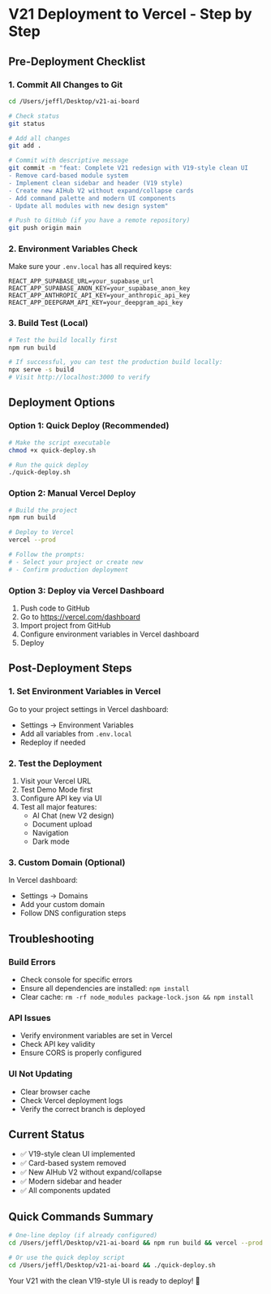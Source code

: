 # V21 Deployment to Vercel - Step by Step

## Pre-Deployment Checklist

### 1. Commit All Changes to Git
```bash
cd /Users/jeffl/Desktop/v21-ai-board

# Check status
git status

# Add all changes
git add .

# Commit with descriptive message
git commit -m "feat: Complete V21 redesign with V19-style clean UI
- Remove card-based module system
- Implement clean sidebar and header (V19 style)
- Create new AIHub V2 without expand/collapse cards
- Add command palette and modern UI components
- Update all modules with new design system"

# Push to GitHub (if you have a remote repository)
git push origin main
```

### 2. Environment Variables Check
Make sure your `.env.local` has all required keys:
```
REACT_APP_SUPABASE_URL=your_supabase_url
REACT_APP_SUPABASE_ANON_KEY=your_supabase_anon_key
REACT_APP_ANTHROPIC_API_KEY=your_anthropic_api_key
REACT_APP_DEEPGRAM_API_KEY=your_deepgram_api_key
```

### 3. Build Test (Local)
```bash
# Test the build locally first
npm run build

# If successful, you can test the production build locally:
npx serve -s build
# Visit http://localhost:3000 to verify
```

## Deployment Options

### Option 1: Quick Deploy (Recommended)
```bash
# Make the script executable
chmod +x quick-deploy.sh

# Run the quick deploy
./quick-deploy.sh
```

### Option 2: Manual Vercel Deploy
```bash
# Build the project
npm run build

# Deploy to Vercel
vercel --prod

# Follow the prompts:
# - Select your project or create new
# - Confirm production deployment
```

### Option 3: Deploy via Vercel Dashboard
1. Push code to GitHub
2. Go to https://vercel.com/dashboard
3. Import project from GitHub
4. Configure environment variables in Vercel dashboard
5. Deploy

## Post-Deployment Steps

### 1. Set Environment Variables in Vercel
Go to your project settings in Vercel dashboard:
- Settings → Environment Variables
- Add all variables from `.env.local`
- Redeploy if needed

### 2. Test the Deployment
1. Visit your Vercel URL
2. Test Demo Mode first
3. Configure API key via UI
4. Test all major features:
   - AI Chat (new V2 design)
   - Document upload
   - Navigation
   - Dark mode

### 3. Custom Domain (Optional)
In Vercel dashboard:
- Settings → Domains
- Add your custom domain
- Follow DNS configuration steps

## Troubleshooting

### Build Errors
- Check console for specific errors
- Ensure all dependencies are installed: `npm install`
- Clear cache: `rm -rf node_modules package-lock.json && npm install`

### API Issues
- Verify environment variables are set in Vercel
- Check API key validity
- Ensure CORS is properly configured

### UI Not Updating
- Clear browser cache
- Check Vercel deployment logs
- Verify the correct branch is deployed

## Current Status
- ✅ V19-style clean UI implemented
- ✅ Card-based system removed
- ✅ New AIHub V2 without expand/collapse
- ✅ Modern sidebar and header
- ✅ All components updated

## Quick Commands Summary
```bash
# One-line deploy (if already configured)
cd /Users/jeffl/Desktop/v21-ai-board && npm run build && vercel --prod

# Or use the quick deploy script
cd /Users/jeffl/Desktop/v21-ai-board && ./quick-deploy.sh
```

Your V21 with the clean V19-style UI is ready to deploy! 🚀